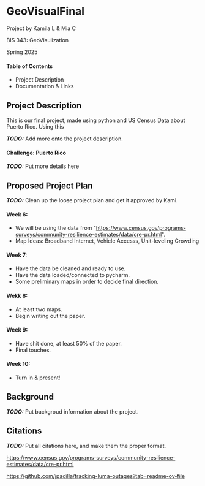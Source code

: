 # GeoVisualFinal
Project by Kamila L & Mia C

BIS 343: GeoVisulization

Spring 2025

#### Table of Contents
- Project Description
- Documentation & Links

## Project Description
 This is our final project, made using python and US Census Data about Puerto Rico. Using this
 
 **_TODO:_** Add more onto the project description.

#### Challenge: Puerto Rico
**_TODO:_** Put more details here

## Proposed Project Plan
**_TODO:_** Clean up the loose project plan and get it approved by Kami.

#### Week 6:
- We will be using the data from "https://www.census.gov/programs-surveys/community-resilience-estimates/data/cre-pr.html".
- Map Ideas: Broadband Internet, Vehicle Accesss, Unit-leveling Crowding

#### Week 7:
- Have the data be cleaned and ready to use.
- Have the data loaded/connected to pycharm.
- Some preliminary maps in order to decide final direction.

#### Wekk 8:
- At least two maps.
- Begin writing out the paper.

#### Week 9:
- Have shit done, at least 50% of the paper.
- Final touches.

#### Week 10:
- Turn in & present!

## Background
**_TODO:_** Put backgroud information about the project.

## Citations
**_TODO:_** Put all citations here, and make them the proper format.

https://www.census.gov/programs-surveys/community-resilience-estimates/data/cre-pr.html

https://github.com/jpadilla/tracking-luma-outages?tab=readme-ov-file
